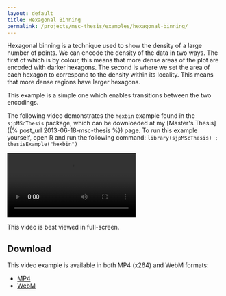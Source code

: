 ```yaml
---
layout: default
title: Hexagonal Binning
permalink: /projects/msc-thesis/examples/hexagonal-binning/
---
```


Hexagonal binning is a technique used to show the density of a large number of
points. We can encode the density of the data in two ways. The first of which
is by colour, this means that more dense areas of the plot are encoded with
darker hexagons. The second is where we set the area of each hexagon to
correspond to the density within its locality. This means that more dense
regions have larger hexagons.

This example is a simple one which enables transitions between the two encodings.

The following video demonstrates the `hexbin` example found in the
`sjpMScThesis` package, which can be downloaded at my [Master's Thesis]({% post_url 2013-06-18-msc-thesis %}) page.
To run this example yourself, open R and run the following
command: `library(sjpMScThesis) ; thesisExample("hexbin")`

<video controls class="span-90pc">
  <source src="/projects/msc-thesis/examples/hexagonal-binning/hexagonal-binning.mp4" type="video/mp4">
  <source src="/projects/msc-thesis/examples/hexagonal-binning/hexagonal-binning.webm" type="video/webm">
</video>

This video is best viewed in full-screen.

## Download

This video example is available in both MP4 (x264) and WebM formats:

* [MP4](/projects/msc-thesis/hexagonal-binning/hexagonal-binning.mp4)
* [WebM](/projects/msc-thesis/hexagonal-binning/hexagonal-binning.webm)

<script type="text/javascript" src="/scripts/video-detect.min.js"></script>
